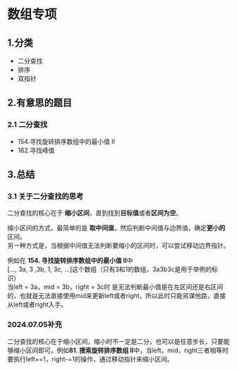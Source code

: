# 数组专项

## 1.分类
- 二分查找
- 排序
- 双指针

## 2.有意思的题目  

### 2.1 二分查找
- 154.寻找旋转排序数组中的最小值 II
- 162.寻找峰值

## 3.总结
### 3.1 关于二分查找的思考
二分查找的核心在于 **缩小区间**，直到找到**目标值**或者**区间为空**。  

缩小区间的方式，最简单的是 **取中间值**，然后判断中间值与边界值，确定**更小的**区间。  
另一种方式是，当根据中间值无法判断要缩小的区间时，可以尝试移动边界指针。

例如在 **154. 寻找旋转排序数组中的最小值 II**中  
[..., 3a, 3 ,3b, 1, 3c, ...]这个数组（只有3和1的数组，3a3b3c是用于举例的标识）  
当left = 3a，mid = 3b，right = 3c时
是无法判断最小值是在左区间还是右区间的，也就是无法直接使用mid来更新left或者right，所以此时只能另谋他路，直接从left或者right入手。
### 2024.07.05补充
二分查找的核心在于缩小区间，缩小时不一定是二分，也可以是任意步长，只要能够缩小区间即可。例如**81. 搜索旋转排序数组 II**中，当left，mid，right三者相等时
要执行left+=1，right-=1的操作，通过移动指针来缩小区间。